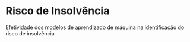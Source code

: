 # Risco de Insolvência
Efetividade dos modelos de aprendizado de máquina na identificação do risco de insolvência
